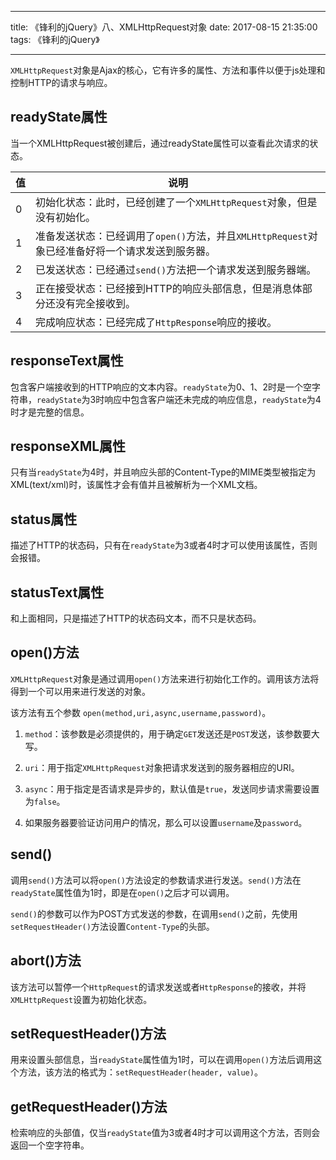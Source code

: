
---

title: 《锋利的jQuery》八、XMLHttpRequest对象
date: 2017-08-15 21:35:00
tags: 《锋利的jQuery》

---

`XMLHttpRequest`对象是Ajax的核心，它有许多的属性、方法和事件以便于js处理和控制HTTP的请求与响应。

## readyState属性

当一个XMLHttpRequest被创建后，通过readyState属性可以查看此次请求的状态。


值 | 说明
---|---
0 | 初始化状态：此时，已经创建了一个`XMLHttpRequest`对象，但是没有初始化。
1 | 准备发送状态：已经调用了`open()`方法，并且`XMLHttpRequest`对象已经准备好将一个请求发送到服务器。
2 | 已发送状态：已经通过`send()`方法把一个请求发送到服务器端。
3 | 正在接受状态：已经接到HTTP的响应头部信息，但是消息体部分还没有完全接收到。
4 | 完成响应状态：已经完成了`HttpResponse`响应的接收。

## responseText属性

包含客户端接收到的HTTP响应的文本内容。`readyState`为0、1、2时是一个空字符串，`readyState`为3时响应中包含客户端还未完成的响应信息，`readyState`为4时才是完整的信息。

## responseXML属性

只有当`readyState`为4时，并且响应头部的Content-Type的MIME类型被指定为XML(text/xml)时，该属性才会有值并且被解析为一个XML文档。

## status属性

描述了HTTP的状态码，只有在`readyState`为3或者4时才可以使用该属性，否则会报错。

## statusText属性

和上面相同，只是描述了HTTP的状态码文本，而不只是状态码。

## open()方法

`XMLHttpRequest`对象是通过调用`open()`方法来进行初始化工作的。调用该方法将得到一个可以用来进行发送的对象。

该方法有五个参数 `open(method,uri,async,username,password)`。

1. `method`：该参数是必须提供的，用于确定`GET`发送还是`POST`发送，该参数要大写。

2. `uri`：用于指定`XMLHttpRequest`对象把请求发送到的服务器相应的URI。

3. `async`：用于指定是否请求是异步的，默认值是`true`，发送同步请求需要设置为`false`。

4. 如果服务器要验证访问用户的情况，那么可以设置`username`及`password`。


## send()

调用`send()`方法可以将`open()`方法设定的参数请求进行发送。`send()`方法在`readyState`属性值为1时，即是在`open()`之后才可以调用。

`send()`的参数可以作为POST方式发送的参数，在调用`send()`之前，先使用`setRequestHeader()`方法设置`Content-Type`的头部。


## abort()方法

该方法可以暂停一个`HttpRequest`的请求发送或者`HttpResponse`的接收，并将`XMLHttpRequest`设置为初始化状态。

## setRequestHeader()方法

用来设置头部信息，当`readyState`属性值为1时，可以在调用`open()`方法后调用这个方法，该方法的格式为：`setRequestHeader(header, value)`。    
                                                                                                                                                                      
## getRequestHeader()方法

检索响应的头部值，仅当`readyState`值为3或者4时才可以调用这个方法，否则会返回一个空字符串。
